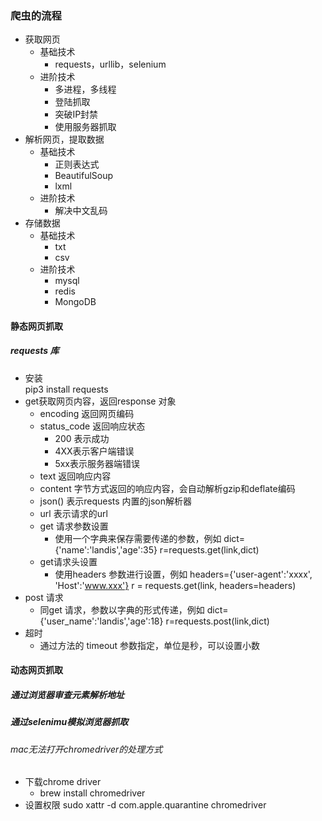 ### 爬虫的流程
* 获取网页
    - 基础技术
        - requests，urllib，selenium
    - 进阶技术
        - 多进程，多线程
        - 登陆抓取
        - 突破IP封禁
        - 使用服务器抓取
* 解析网页，提取数据
    - 基础技术
        - 正则表达式
        - BeautifulSoup
        - lxml
    - 进阶技术
        - 解决中文乱码
* 存储数据
    - 基础技术
        - txt
        - csv
    - 进阶技术
        - mysql
        - redis
        - MongoDB

#### 静态网页抓取
##### requests 库

* 安装  
    pip3 install requests
* get获取网页内容，返回response 对象
    - encoding 返回网页编码
    - status_code 返回响应状态
        - 200 表示成功
        - 4XX表示客户端错误
        - 5xx表示服务器端错误
    - text 返回响应内容
    - content 字节方式返回的响应内容，会自动解析gzip和deflate编码
    - json() 表示requests 内置的json解析器
    - url 表示请求的url
    - get 请求参数设置
        - 使用一个字典来保存需要传递的参数，例如
            dict={'name':'landis','age':35}
            r=requests.get(link,dict)
    - get请求头设置
        - 使用headers 参数进行设置，例如
            headers={'user-agent':'xxxx', 'Host':'www.xxx'}
            r = requests.get(link, headers=headers)
* post 请求
    - 同get 请求，参数以字典的形式传递，例如
    dict={'user_name':'landis','age':18}
    r=requests.post(link,dict)
* 超时
    - 通过方法的 timeout 参数指定，单位是秒，可以设置小数

#### 动态网页抓取
##### 通过浏览器审查元素解析地址
##### 通过selenimu模拟浏览器抓取
###### mac无法打开chromedriver的处理方式
* 下载chrome driver
    - brew install chromedriver
* 设置权限
    sudo xattr -d com.apple.quarantine  chromedriver




